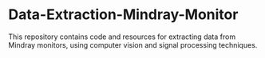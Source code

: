 # Data-Extraction-Mindray-Monitor
This repository contains code and resources for extracting data from Mindray monitors, using computer vision and signal processing techniques.
